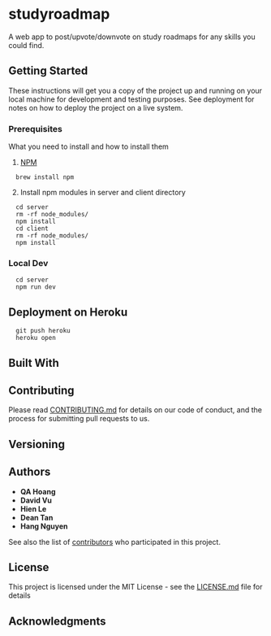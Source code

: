# studyroadmap
A web app to post/upvote/downvote on study roadmaps for any skills you could find.

## Getting Started

These instructions will get you a copy of the project up and running on your local machine for development and testing purposes. See deployment for notes on how to deploy the project on a live system.

### Prerequisites

What you need to install and how to install them

1. [NPM](#)
  ```
    brew install npm
  ```

2. Install npm modules in server and client directory
    
  ```
    cd server
    rm -rf node_modules/
    npm install
    cd client
    rm -rf node_modules/
    npm install
  ``` 

### Local Dev

  ```
    cd server
    npm run dev
  ```
    

## Deployment on Heroku
  ```
    git push heroku
    heroku open
  ```

## Built With



## Contributing

Please read [CONTRIBUTING.md]() for details on our code of conduct, and the process for submitting pull requests to us.

## Versioning
 

## Authors

* **QA Hoang**
* **David Vu**
* **Hien Le**
* **Dean Tan**
* **Hang Nguyen**

See also the list of [contributors]() who participated in this project.

## License

This project is licensed under the MIT License - see the [LICENSE.md](LICENSE.md) file for details

## Acknowledgments
